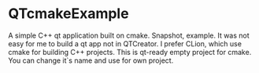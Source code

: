 # QTcmakeExample
A simple C++ qt application built on cmake. Snapshot, example.
It was not easy for me to build a qt app not in QTCreator. I prefer CLion, which use cmake for building C++ projects. This is qt-ready empty project for cmake. You can change it`s name and use for own project.
